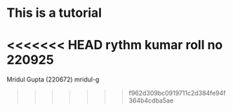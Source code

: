 # This is a tutorial
<<<<<<< HEAD
rythm kumar roll no 220925
=======
Mridul Gupta (220672)  mridul-g
>>>>>>> f962d309bc0919711c2d384fe94f364b4cdba5ae
